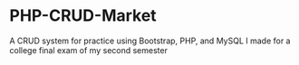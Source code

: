 # PHP-CRUD-Market
A CRUD system for practice using Bootstrap, PHP, and MySQL I made for a college final exam of my second semester 
